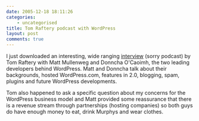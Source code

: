 ```yaml
---
date: 2005-12-18 18:11:26
categories:
    - uncategorised
title: Tom Raftery podcast with WordPress
layout: post
comments: true
---
```

I just downloaded an interesting, wide ranging
[interview](http://www.podleaders.com/matt-mullenweg-podcast/) (sorry
podcast) by Tom Raftery with Matt Mullenweg and Donncha O'Caoimh, the
two leading developers behind WordPress. Matt and Donncha talk about
their backgrounds, hosted WordPress.com, features in 2.0, blogging,
spam, plugins and future WordPress developments.

Tom also happened to ask a specific question about my concerns for the
WordPress business model and Matt provided some reassurance that there
is a revenue stream through partnerships (hosting companies) so both
guys do have enough money to eat, drink Murphys and wear clothes.
